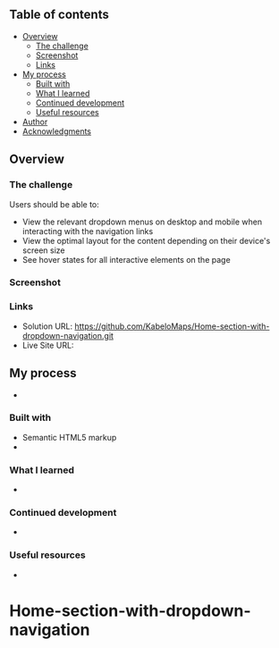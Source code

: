 ## Table of contents

- [Overview](#overview)
  - [The challenge](#the-challenge)
  - [Screenshot](#screenshot)
  - [Links](#links)
- [My process](#my-process)
  - [Built with](#built-with)
  - [What I learned](#what-i-learned)
  - [Continued development](#continued-development)
  - [Useful resources](#useful-resources)
- [Author](#author)
- [Acknowledgments](#acknowledgments)

## Overview

### The challenge

Users should be able to:

- View the relevant dropdown menus on desktop and mobile when interacting with the navigation links
- View the optimal layout for the content depending on their device's screen size
- See hover states for all interactive elements on the page

### Screenshot

### Links

- Solution URL: https://github.com/KabeloMaps/Home-section-with-dropdown-navigation.git
- Live Site URL:

## My process

-

### Built with

- Semantic HTML5 markup
-

### What I learned

-

### Continued development

-

### Useful resources

-

# Home-section-with-dropdown-navigation
